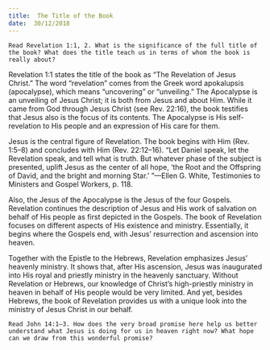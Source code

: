 ```yaml
---
title:  The Title of the Book
date:  30/12/2018
---
```


`Read Revelation 1:1, 2. What is the significance of the full title of the book? What does the title teach us in terms of whom the book is really about?`

Revelation 1:1 states the title of the book as “The Revelation of Jesus Christ.” The word “revelation” comes from the Greek word apokalupsis (apocalypse), which means “uncovering” or “unveiling.” The Apocalypse is an unveiling of Jesus Christ; it is both from Jesus and about Him. While it came from God through Jesus Christ (see Rev. 22:16), the book testifies that Jesus also is the focus of its contents. The Apocalypse is His self-revelation to His people and an expression of His care for them.

Jesus is the central figure of Revelation. The book begins with Him (Rev. 1:5–8) and concludes with Him (Rev. 22:12–16). “Let Daniel speak, let the Revelation speak, and tell what is truth. But whatever phase of the subject is presented, uplift Jesus as the center of all hope, ‘the Root and the Offspring of David, and the bright and morning Star.’ ”—Ellen G. White, Testimonies to Ministers and Gospel Workers, p. 118.

Also, the Jesus of the Apocalypse is the Jesus of the four Gospels. Revelation continues the description of Jesus and His work of salvation on behalf of His people as first depicted in the Gospels. The book of Revelation focuses on different aspects of His existence and ministry. Essentially, it begins where the Gospels end, with Jesus’ resurrection and ascension into heaven.

Together with the Epistle to the Hebrews, Revelation emphasizes Jesus’ heavenly ministry. It shows that, after His ascension, Jesus was inaugurated into His royal and priestly ministry in the heavenly sanctuar­y. Without Revelation or Hebrews, our knowledge of Christ’s high-priestly ministry in heaven in behalf of His people would be very limited. And yet, besides Hebrews, the book of Revelation provides us with a unique look into the ministry of Jesus Christ in our behalf.

`Read John 14:1–3. How does the very broad promise here help us better understand what Jesus is doing for us in heaven right now? What hope can we draw from this wonderful promise?`